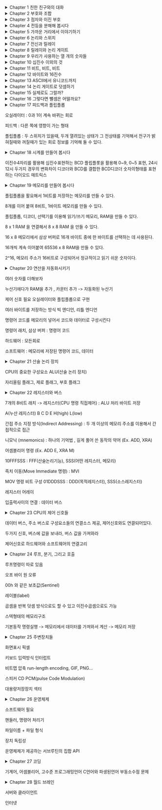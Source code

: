 <details>
<summary>Chapter 1 친한 친구와의 대화</summary>

모스 부호의 간단한 소개

</details>

<details>
<summary>Chapter 2 부호와 조합</summary>

모스 부호의 조합

2의 중요성

</details>

<details>
<summary>Chapter 3 점자와 이진 부호</summary>

점자에도 적용되는 2(Binary)

</details>

<details>
<summary>Chapter 4 전등을 분해해 봅시다</summary>

전압, 저항, 전류, 전력에 대해 간단한 설명

전기회로와 이진부호의 유사성

</details>

<details>
<summary>Chapter 5 가까운 거리에서 이야기하기</summary>

전신 시스템

</details>

<details>
<summary>Chapter 6 논리와 스위치</summary>

불 대수

AND, OR 논리 연산

</details>

<details>
<summary>Chapter 7 전신과 릴레이</summary>

중계기 ( 릴레이 )

</details>

<details>
<summary>Chapter 8 릴레이와 논리 게이트</summary>

AND, OR, NAND, NOR 논리 게이트

</details>

<details>
<summary>Chapter 9 우리가 사용하는 열 개의 숫자들</summary>

십진수

</details>

<details>
<summary>Chapter 10 십진수 이외의 것</summary>

여러진수, 2진수

</details>

<details>
<summary>Chapter 11 비트, 비트, 비트</summary>

생활속에 담겨있는 비트

</details>

<details>
<summary>Chapter 12 바이트와 16진수</summary>

바이트의 등장이전에는 3비트씩 8진수로 컴퓨터를 다루었었다. 이후에 8비트, 바이트가 등장하고 16진수로 사용했다. 

</details>

<details>
<summary>Chapter 13 ASCII에서 유니코드까지</summary>

7비트 ASCII, 영어 이외의 문자를 위한 유니코드

유니코드 인코딩방식이 있다.
UTF-8,16,32

</details>

<details>
<summary>Chapter 14 논리 게이트로 덧셈하기</summary>

OR, NAND 를 합친 XOR

XOR, AND를 합친 반가산기

반가산기 2개와 OR를 합친 전가산기

이진수 덧셈을 표현할 수 있다.

</details>

<details>
<summary>Chapter 15 실제로도 그럴까?</summary>

릴레이-> 진공관 -> 트랜지스터로 발전해왔다.

</details>

<details>
<summary>Chapter 16 그렇다면 뺄셈은 어떨까요?</summary>

뺄셈은 보수를 이용해서 계산한다.

오버플로우현상

</details>

<details>
<summary>Chapter 17 피드백과 플립플롭<summary>

오실레이터 : 0과 1이 계속 바뀌는 회로

피드백 : 다른 쪽에 영향이 가는 형태

플립플롭 : 두 스위치가 있을때, 두개 열려있는 상태가 그 전상태를 기억해서 전구가 밝혀질때와 꺼질때가 있는 회로
정보를 기억해 둘 수 있다.

</details>

<details>
<summary>Chapter 18 시계를 만들어 봅시다<summary>

이진수4자리를 활용해 십진수표현하는 BCD
플립플롯을 활용해 0~9, 0~5 표현, 24시 12시 두가지 경우의 변화차이
디코더와 BCD를 결합한 BCD디코더
숫자의형태를 표현하는 다이오드 매트릭스

</details>

<details>
<summary>Chapter 19 메모리를 만들어 봅시다<summary>

플립플롭을 활요해서 1비트를 저장하는 메모리를 만들 수 있다.

8개를 이어 붙여 8비트, 1바이트 메모리를 만들 수 있다.

플립플롭, 디코더, 선택기를 이용해 읽기/쓰기 메모리, RAM을 만들 수 있다.

8 x 1 RAM 을 연결해서 8 x 8 RAM 을 만들 수 있다.

16 x 8 메모리에서 삼상 버퍼로 16개 바이트 중에 한 바이트를 선택하는 데 사용된다.

16개씩 계속 이어붙여 65536 x 8 RAM을 만들 수 있다.

2^16, 메모리 주소가 16비트로 구성되어서 정규적이고 읽기 쉬운 숫자이다.


</details>

<details>
<summary>Chapter 20 연산을 자동화시키기<summary>

여러 숫자를 더해보자 

누산기에다가 RAM을 추가 , 카운터 추가 -> 자동화된 누산기

제어 신호 필요 오실레이터와 플립플롭으로 구현

여러 바이트를 저장하는 방식 빅 엔디언, 리틀 엔디언

명령어 코드를 메모리의 넣어서 코드와 데이터로 구성시킨다

명령어 래치, 삼상 버퍼 : 명령어 코드

하드웨어 : 모든회로

소프트웨어 : 메모리에 저장된 명령어 코드, 데이터

</details>

<details>
<summary>Chapter 21 산술 논리 장치<summary>

CPU의 중요한 구성요소 ALU(산술 논리 장치)

자리올림 플래그, 제로 플래그, 부호 플래그


</details>

<details>
<summary>Chapter 22 레지스터와 버스<summary>

7개의 8비트 래치 -> 레지스터(CPU 명령 직접제어) : ALU 처리 바이트 저장

A(누산 레지스터) B C D E H(high) L(low)

간접 주소 지정 방식(Indirect Addressing) : 두 개 이상의 메모리 주소를 이용해서 간접적으로 접근

니모닉 (mnemonics) : 하나의 기억법 , 길게 풀어 쓴 동작의 약어 (Ex. ADD, XRA)

어셈블리어 명령 (Ex. ADD E, XRA M)

10FFFSSS : FFF(산술논리기능), SSS(어떤 레지스터, 메모리)

즉치 이동(Move Immediate 명령) : MVI

MOV 명령 비트 구성 01DDDSSS : DDD(목적레지스터), SSS(소스레지스터)

레지스터 어레이

입출력사이의 연결 : 데이터 버스

</details>

<details>
<summary>Chapter 23 CPU의 제어 신호들<summary>

데이터 버스, 주소 버스로 구성요소들의 연결소스 제공, 제어신호와도 연결되어있다.

두가지 신호, 버스에 값을 보내라, 버스 값을 가져와라

제어신호로 하드웨어와 소프트웨어의 연결고리

</details>

<details>
<summary>Chapter 24 루프, 분기, 그리고 호출<summary>

루프명령이 따로 있음

오프 바이 원 오류

00h 와 같은 보초값(Sentinel)

레이블(label)

곱셈을 반복 덧셈 방식으로도 할 수 있고 이진수곱셈으로도 가능

스텍형태의 메모리구조

기본동작 명령실행 -> 메모리에서 데이터를 가져와서 계산 -> 메모리 저장

</details>

<details>
<summary>Chapter 25 주변장치들<summary>

화면표시 픽셀

키보드 입력방식 인터럽트

비트맵 압축 run-length encoding, GIF, PNG...

스피커 CD PCM(pulse Code Modulation)

대용량저장장치 섹터

</details>

<details>
<summary>Chapter 26 운영체제<summary>

소프트웨어 필요

핸들러, 명령어 처리기

파일이름 + 파일 형식

장치 독립성

운영체제가 제공하는 서브루틴의 집합 API

</details>

<details>
<summary>Chapter 27 코딩<summary>

기계어, 어셈블리어, 고수준 프로그래밍언어
C언어와 파생된언어
부동소수점 문제

</details>

<details>
<summary>Chapter 28 월드 브레인<summary>

서버와 클라이언트

인터넷

</details>